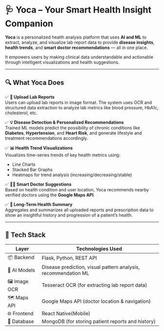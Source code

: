 # 🩺 Yoca – Your Smart Health Insight Companion

**Yoca** is a personalized health analysis platform that uses **AI and ML** to extract, analyze, and visualize lab report data to provide **disease insights**, **health trends**, and **smart doctor recommendations** — all in one place.

It empowers users by making clinical data understandable and actionable through intelligent visualizations and health suggestions.

---

## 🔍 What Yoca Does

✅ **📄 Upload Lab Reports**  
Users can upload lab reports in image format. The system uses OCR and structured data extraction to analyze lab metrics like blood pressure, HbA1c, cholesterol, etc.

✅ **💡 Disease Detection & Personalized Recommendations**  
Trained ML models predict the possibility of chronic conditions like **Diabetes**, **Hypertension**, and **Heart Risk**, and generate lifestyle and treatment recommendations accordingly.

✅ **📊 Health Trend Visualizations**  
Visualizes time-series trends of key health metrics using:
- Line Charts
- Stacked Bar Graphs
- Heatmaps for trend analysis (increasing/decreasing/stable)

✅ **👨‍⚕️ Smart Doctor Suggestions**  
Based on health condition and user location, Yoca recommends nearby verified doctors using the **Google Maps API**.

✅ **🧠 Long-Term Health Summary**  
Aggregates and summarizes all uploaded reports and prescription data to show an insightful history and progression of a patient’s health.

---

## 🧠 Tech Stack

| Layer         | Technologies Used                                              |
|--------------|-----------------------------------------------------------------|
| 📦 Backend    | Flask, Python, REST API                                        |
| 🧠 AI Models  | Disease prediction, visual pattern analysis, recommendation ML |
| 🖼 Image OCR  | Tesseract OCR  (for extracting lab report data)       |
| 🗺 Maps API   | Google Maps API (doctor location & navigation)                 |
| 🌐 Frontend   | React Native(Mobile)                      |
| 🧾 Database   | MongoDB (for storing patient reports and history)              |

